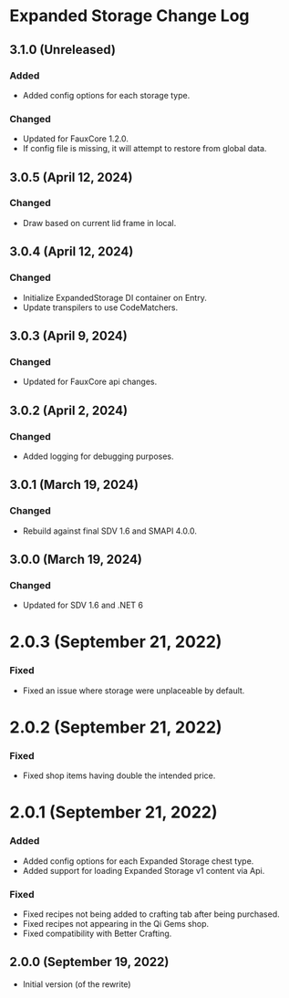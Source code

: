 # Expanded Storage Change Log

## 3.1.0 (Unreleased)

### Added

* Added config options for each storage type.

### Changed

* Updated for FauxCore 1.2.0.
* If config file is missing, it will attempt to restore from global data.

## 3.0.5 (April 12, 2024)

### Changed

* Draw based on current lid frame in local.

## 3.0.4 (April 12, 2024)

### Changed

* Initialize ExpandedStorage DI container on Entry.
* Update transpilers to use CodeMatchers.

## 3.0.3 (April 9, 2024)

### Changed

* Updated for FauxCore api changes.

## 3.0.2 (April 2, 2024)

### Changed

* Added logging for debugging purposes.

## 3.0.1 (March 19, 2024)

### Changed

* Rebuild against final SDV 1.6 and SMAPI 4.0.0.

## 3.0.0 (March 19, 2024)

### Changed

* Updated for SDV 1.6 and .NET 6

# 2.0.3 (September 21, 2022)

### Fixed

* Fixed an issue where storage were unplaceable by default.

# 2.0.2 (September 21, 2022)

### Fixed

* Fixed shop items having double the intended price.

# 2.0.1 (September 21, 2022)

### Added

* Added config options for each Expanded Storage chest type.
* Added support for loading Expanded Storage v1 content via Api.

### Fixed

* Fixed recipes not being added to crafting tab after being purchased.
* Fixed recipes not appearing in the Qi Gems shop.
* Fixed compatibility with Better Crafting.

## 2.0.0 (September 19, 2022)

* Initial version (of the rewrite)
